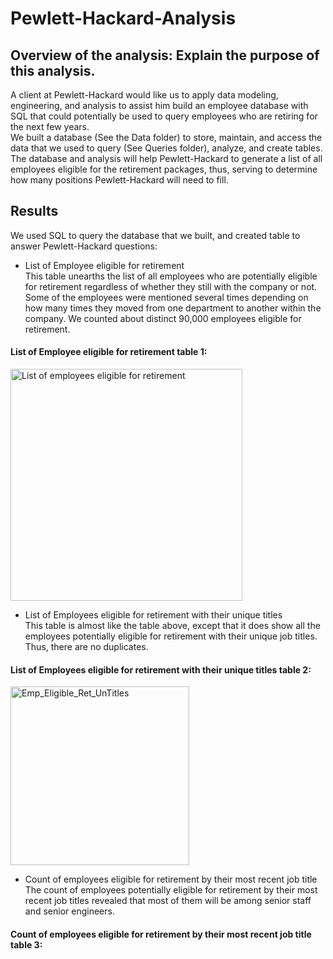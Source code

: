# Pewlett-Hackard-Analysis

## Overview of the analysis: Explain the purpose of this analysis.
A client at Pewlett-Hackard would like us to apply data modeling, engineering, and analysis to assist him build an employee database with SQL that could potentially be used to query employees who are retiring for the next few years. <br/>
We built a database (See the Data folder) to store, maintain, and access the data that we used to query (See Queries folder), analyze, and create tables. <br/>
The database and analysis will help Pewlett-Hackard to generate a list of all employees eligible for the retirement packages, thus, serving to determine how many positions Pewlett-Hackard will need to fill.

## Results
We used SQL to query the database that we built, and created table to answer Pewlett-Hackard questions: <br/> 
* List of Employee eligible for retirement <br/>
  This table unearths the list of all employees who are potentially eligible for retirement regardless of whether they still with the company or not. Some of the employees were     mentioned several times depending on how many times they moved from one department to another within the company. We counted about distinct 90,000 employees eligible for           retirement.
  
#### List of Employee eligible for retirement table 1: <br/>

<img width="371" alt="List of employees eligible for retirement" src="https://user-images.githubusercontent.com/34750363/153646796-20501d23-dbcb-42f9-87eb-a5e6b922e716.png">

* List of Employees eligible for retirement with their unique titles <br/>
  This table is almost like the table above, except that it does show all the employees potentially eligible for retirement with their unique job titles. Thus, there are no         duplicates.
  
#### List of Employees eligible for retirement with their unique titles table 2: <br/>

<img width="286" alt="Emp_Eligible_Ret_UnTitles" src="https://user-images.githubusercontent.com/34750363/153648436-4570af43-b7ee-4686-afa7-9c8e6f68a678.png">

* Count of employees eligible for retirement by their most recent job title <br/>
  The count of employees potentially eligible for retirement by their most recent job titles revealed that most of them will be among senior staff and senior engineers.
  
#### Count of employees eligible for retirement by their most recent job title table 3: <br/>


